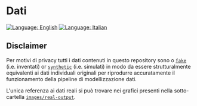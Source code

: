 # Dati

[![Language: English](https://img.shields.io/badge/Language-English-red.svg)](https://github.com/UniTo-SEPI/COVID-19_Piedmont/tree/main/data/README.md)
[![Language: Italian](https://img.shields.io/badge/Language-Italian-blue.svg)](https://github.com/UniTo-SEPI/COVID-19_Piedmont/tree/main/data/README-ITA.md) 

## Disclaimer 

Per motivi di privacy tutti i dati contenuti in questo repository sono o [`fake`](https://github.com/UniTo-SEPI/COVID-19_Piedmont/tree/main/data/fake-input) (i.e. inventati) or [`synthetic`](https://github.com/UniTo-SEPI/COVID-19_Piedmont/tree/main/data/synthetic-input) (i.e. simulati) in modo da essere strutturalmente equivalenti ai dati individuali originali per riprodurre accuratamente il funzionamento della pipeline di modellizzazione dati. 

L'unica referenza ai dati reali si può trovare nei grafici presenti nella sotto-cartella [`images/real-output`](https://github.com/UniTo-SEPI/COVID-19_Piedmont/tree/main/images/plots/real-output).